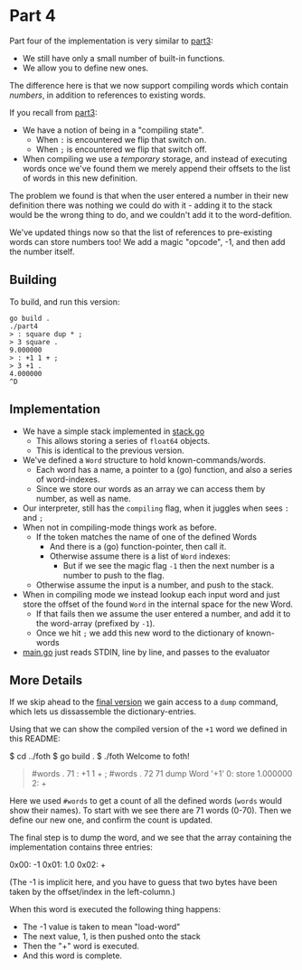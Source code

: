 # Part 4

Part four of the implementation is very similar to [part3](../part3/):

* We still have only a small number of built-in functions.
* We allow you to define new ones.

The difference here is that we now support compiling words which contain
_numbers_, in addition to references to existing words.

If you recall from [part3](../part3/):

* We have a notion of being in a "compiling state".
  * When `:` is encountered we flip that switch on.
  * When `;` is encountered we flip that switch off.
* When compiling we use a _temporary_ storage, and instead of executing words once we've found them we merely append their offsets to the list of words in this new definition.

The problem we found is that when the user entered a number in their new definition there was nothing we could do with it - adding it to the stack would be the wrong thing to do, and we couldn't add it to the word-defition.

We've updated things now so that the list of references to pre-existing words can store numbers too!  We add a magic "opcode", -1, and then add the number itself.

## Building

To build, and run this version:

```
go build .
./part4
> : square dup * ;
> 3 square .
9.000000
> : +1 1 + ;
> 3 +1 .
4.000000
^D
```


## Implementation

* We have a simple stack implemented in [stack.go](stack.go)
  * This allows storing a series of `float64` objects.
  * This is identical to the previous version.
* We've defined a `Word` structure to hold known-commands/words.
  * Each word has a name, a pointer to a (go) function, and also a series of word-indexes.
  * Since we store our words as an array we can access them by number, as well as name.
* Our interpreter, still has the `compiling` flag, when it juggles when sees `:` and `;`
* When not in compiling-mode things work as before.
  * If the token matches the name of one of the defined Words
    * And there is a (go) function-pointer, then call it.
    * Otherwise assume there is a list of `Word` indexes:
      * But if we see the magic flag `-1` then the next number is a number to push to the flag.
  * Otherwise assume the input is a number, and push to the stack.
* When in compiling mode we instead lookup each input word and just store the offset of the found `Word` in the internal space for the new Word.
  * If that fails then we assume the user entered a number, and add it to the word-array (prefixed by `-1`).
  * Once we hit `;` we add this new word to the dictionary of known-words
* [main.go](main.go) just reads STDIN, line by line, and passes to the evaluator


## More Details

If we skip ahead to the [final version](../foth/) we gain access to a `dump` command, which lets us dissassemble the dictionary-entries.

Using that we can show the compiled version of the `+1` word we defined in this README:

   $ cd ../foth
   $ go build .
   $ ./foth
   Welcome to foth!
   > #words .
   71
   > : +1 1 + ;
   > #words .
   72
   > 71 dump
   Word '+1'
     0: store 1.000000
     2: +

Here we used `#words` to get a count of all the defined words (`words` would show their names).  To start with we see there are 71 words (0-70).  Then we define our new one, and confirm the count is updated.

The final step is to dump the word, and we see that the array containing the implementation contains three entries:

  0x00: -1
  0x01: 1.0
  0x02: +

(The -1 is implicit here, and you have to guess that two bytes have been taken by the offset/index in the left-column.)

When this word is executed the following thing happens:

* The -1 value is taken to mean "load-word"
* The next value, 1, is then pushed onto the stack
* Then the "+" word is executed.
* And this word is complete.
